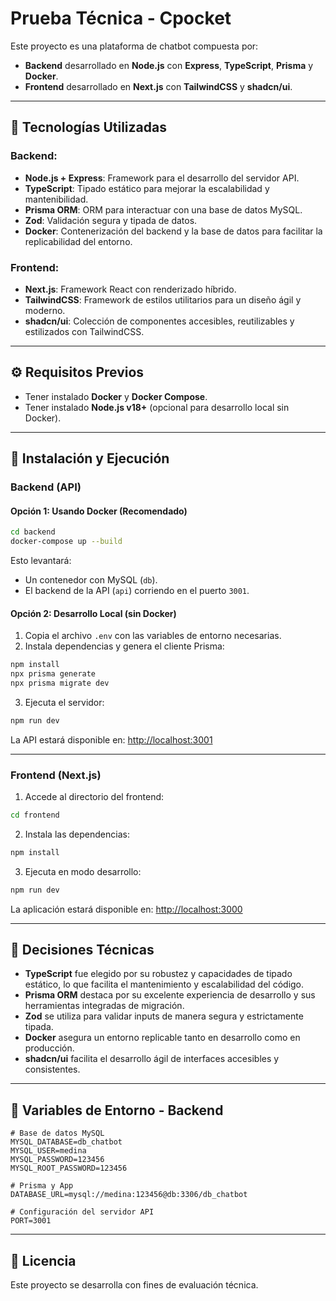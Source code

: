 # Prueba Técnica - Cpocket

Este proyecto es una plataforma de chatbot compuesta por:

- **Backend** desarrollado en **Node.js** con **Express**, **TypeScript**, **Prisma** y **Docker**.
- **Frontend** desarrollado en **Next.js** con **TailwindCSS** y **shadcn/ui**.

---

## 🧱 Tecnologías Utilizadas

### Backend:
- **Node.js + Express**: Framework para el desarrollo del servidor API.
- **TypeScript**: Tipado estático para mejorar la escalabilidad y mantenibilidad.
- **Prisma ORM**: ORM para interactuar con una base de datos MySQL.
- **Zod**: Validación segura y tipada de datos.
- **Docker**: Contenerización del backend y la base de datos para facilitar la replicabilidad del entorno.

### Frontend:
- **Next.js**: Framework React con renderizado híbrido.
- **TailwindCSS**: Framework de estilos utilitarios para un diseño ágil y moderno.
- **shadcn/ui**: Colección de componentes accesibles, reutilizables y estilizados con TailwindCSS.

---

## ⚙️ Requisitos Previos

- Tener instalado **Docker** y **Docker Compose**.
- Tener instalado **Node.js v18+** (opcional para desarrollo local sin Docker).

---

## 🚀 Instalación y Ejecución

### Backend (API)

#### Opción 1: Usando Docker (Recomendado)

```bash
cd backend
docker-compose up --build
```

Esto levantará:

- Un contenedor con MySQL (`db`).
- El backend de la API (`api`) corriendo en el puerto `3001`.

#### Opción 2: Desarrollo Local (sin Docker)

1. Copia el archivo `.env` con las variables de entorno necesarias.
2. Instala dependencias y genera el cliente Prisma:

```bash
npm install
npx prisma generate
npx prisma migrate dev
```

3. Ejecuta el servidor:

```bash
npm run dev
```

La API estará disponible en: [http://localhost:3001](http://localhost:3001)

---

### Frontend (Next.js)

1. Accede al directorio del frontend:

```bash
cd frontend
```

2. Instala las dependencias:

```bash
npm install
```

3. Ejecuta en modo desarrollo:

```bash
npm run dev
```

La aplicación estará disponible en: [http://localhost:3000](http://localhost:3000)

---

## 🧠 Decisiones Técnicas

- **TypeScript** fue elegido por su robustez y capacidades de tipado estático, lo que facilita el mantenimiento y escalabilidad del código.
- **Prisma ORM** destaca por su excelente experiencia de desarrollo y sus herramientas integradas de migración.
- **Zod** se utiliza para validar inputs de manera segura y estrictamente tipada.
- **Docker** asegura un entorno replicable tanto en desarrollo como en producción.
- **shadcn/ui** facilita el desarrollo ágil de interfaces accesibles y consistentes.

---

## 🔐 Variables de Entorno - Backend

```env
# Base de datos MySQL
MYSQL_DATABASE=db_chatbot
MYSQL_USER=medina
MYSQL_PASSWORD=123456
MYSQL_ROOT_PASSWORD=123456

# Prisma y App
DATABASE_URL=mysql://medina:123456@db:3306/db_chatbot

# Configuración del servidor API
PORT=3001
```

---

## 📄 Licencia

Este proyecto se desarrolla con fines de evaluación técnica.
